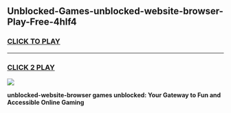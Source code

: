 
## Unblocked-Games-unblocked-website-browser-Play-Free-4hlf4
<h3>
<a href="https://premium76.site?title=unblocked-website-browser&ref=19M">CLICK TO PLAY</a></h3>
<hr>

<h3>
<a href="https://premium76.site?title=unblocked-website-browser&ref=19M">CLICK 2 PLAY</a>
  
</h3>

<a href="https://premium76.site?title=unblocked-website-browser&ref=19M"><img src="https://clearcache.store/games.png"></a>


**unblocked-website-browser games unblocked: Your Gateway to Fun and Accessible Online Gaming**
